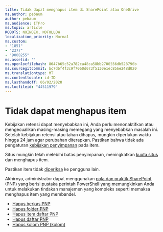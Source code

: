 ```yaml
---
title: Tidak dapat menghapus item di SharePoint atau OneDrive
ms.author: pebaum
author: pebaum
ms.audience: ITPro
ms.topic: article
ROBOTS: NOINDEX, NOFOLLOW
localization_priority: Normal
ms.custom:
- "1851"
- "2377"
- "9000255"
ms.assetid: ''
ms.openlocfilehash: 8647b65c52a782ca48ca58bb2700556db528796b
ms.sourcegitcommit: bc7d6f4f3c9f7060d073f5130e1ec856e248d020
ms.translationtype: MT
ms.contentlocale: id-ID
ms.lasthandoff: 06/02/2020
ms.locfileid: "44511979"
---
```

# <a name="unable-to-delete-items"></a>Tidak dapat menghapus item

Kebijakan retensi dapat menyebabkan ini, Anda perlu menonaktifkan atau mengecualikan masing-masing memegang yang menyebabkan masalah ini. Setelah kebijakan retensi atau tahan dihapus, mungkin diperlukan waktu hingga 24 jam agar perubahan diterapkan. Pastikan bahwa tidak ada pengaturan [kebijakan penyimpanan](https://docs.microsoft.com/microsoft-365/compliance/retention-policies) pada item.

Situs mungkin telah melebihi batas penyimpanan, meningkatkan [kuota situs](https://docs.microsoft.com/powershell/module/sharepoint-online/set-sposite?view=sharepoint-ps) dan menghapus item.

Pastikan item tidak [diperiksa](https://support.office.com/article/check-out-check-in-or-discard-changes-to-files-in-a-library-7e2c12a9-a874-4393-9511-1378a700f6de) ke pengguna lain.

Akhirnya, administrator dapat menggunakan [pola dan praktik SharePoint](https://docs.microsoft.com/powershell/sharepoint/sharepoint-pnp/sharepoint-pnp-cmdlets?view=sharepoint-ps#installation) (PNP) yang berisi pustaka perintah PowerShell yang memungkinkan Anda untuk melakukan tindakan manajemen yang kompleks seperti memaksa menghapus item yang membandel.
- [Hapus berkas PNP](https://docs.microsoft.com/powershell/module/sharepoint-pnp/remove-pnpfile?view=sharepoint-ps)
- [Hapus folder PNP](https://docs.microsoft.com/powershell/module/sharepoint-pnp/remove-pnpfolder?view=sharepoint-ps)
- [Hapus item daftar PNP](https://docs.microsoft.com/powershell/module/sharepoint-pnp/remove-pnplistitem?view=sharepoint-ps)
- [Hapus daftar PNP](https://docs.microsoft.com/powershell/module/sharepoint-pnp/remove-pnplist?view=sharepoint-ps)
- [Hapus kolom PNP (kolom)](https://docs.microsoft.com/powershell/module/sharepoint-pnp/remove-pnpfield?view=sharepoint-ps)